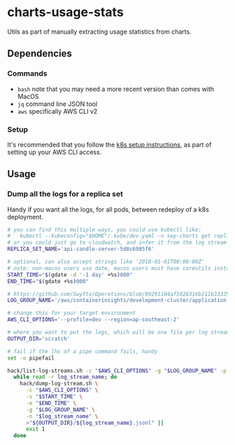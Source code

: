 # charts-usage-stats

Utils as part of manually extracting usage statistics from charts.

## Dependencies

### Commands

- `bash` note that you may need a more recent version than comes with MacOS
- `jq` command line JSON tool
- `aws` specifically AWS CLI v2

### Setup

It's recommended that you follow the
[k8s setup instructions](https://swyftx.atlassian.net/wiki/spaces/SREPS/pages/1809776803/Configuring+CLI+access+to+our+Kubernetes+infrastructure),
as part of setting up your AWS CLI access.

## Usage

### Dump all the logs for a replica set

Handy if you want all the logs, for all pods, between redeploy of a k8s deployment.

```bash
# you can find this multiple ways, you could use kubectl like:
#   kubectl --kubeconfig="$HOME"/.kube/dev.yaml -n swy-charts get replicasets
# or you could just go to cloudwatch, and infer it from the log stream names
REPLICA_SET_NAME='api-candle-server-5d8c6985f6'

# optional, can also accept strings like '2018-01-01T00:00:00Z'
# note: non-macos users use date, macos users must have coreutils installed
START_TIME="$(gdate -d '-1 day' +%s)000"
END_TIME="$(gdate +%s)000"

# https://github.com/Swyftx/Operations/blob/99291104af1028316b211b3332962d297ba4f8ee/application/modules/cluster/kubernetes/templates/fluent-bit/application-log.conf#L84
LOG_GROUP_NAME='/aws/containerinsights/development-cluster/application'

# change this for your target environment
AWS_CLI_OPTIONS='--profile=dev --region=ap-southeast-2'

# where you want to put the logs, which will be one file per log stream
OUTPUT_DIR='scratch'

# fail if the lhs of a pipe command fails, handy
set -o pipefail

hack/list-log-streams.sh -c "$AWS_CLI_OPTIONS" -g "$LOG_GROUP_NAME" -p "${REPLICA_SET_NAME}-" |
  while read -r log_stream_name; do
    hack/dump-log-stream.sh \
      -c "$AWS_CLI_OPTIONS" \
      -s "$START_TIME" \
      -e "$END_TIME" \
      -g "$LOG_GROUP_NAME" \
      -n "$log_stream_name" \
      >"${OUTPUT_DIR}/${log_stream_name}.jsonl" ||
      exit 1
  done
```

